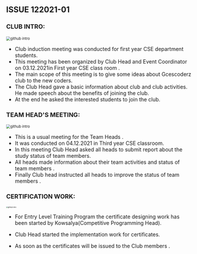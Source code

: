 ##  ISSUE 122021-01

### CLUB INTRO: 

<img src="https://i.imgur.com/9qOJJ8z.jpg" alt="github intro" style="zoom:70%;"/>

- Club induction meeting was conducted for first year CSE department students. 
- This meeting has been organized by Club Head and Event Coordinator on 03.12.2021in First year CSE class room . 
- The main scope of this meeting is to give some ideas about Gcescoderz  club to the new coders. 
- The Club Head gave a basic information about club and club activities. He made speech about the benefits of joining the club. 
- At the end he asked the interested students to join the club. 

###  TEAM HEAD'S MEETING: 

<img src="https://i.imgur.com/zMTSPbi.jpg" alt="github intro" style="zoom:70%;"/>

- This is a usual meeting for the Team Heads . 
- It was conducted on 04.12.2021 in Third year CSE classroom. 
- In this meeting Club Head asked all heads to submit report about the study status of team members. 
- All heads made information about their team activities and status of team members . 
- Finally Club head instructed all heads to improve the status of team members . 

 ### CERTIFICATION WORK: 

<img src="https://i.imgur.com/IYKMy7H.jpg" alt="github intro" style="zoom:30%;"/>

- For Entry Level Training Program the certificate designing work has been started by Kowsalya(Competitive Programming Head). 
- Club Head started the implementation work for certificates. 

- As soon as the certificates will be issued to the Club members . 

 

 

 

 

 

 

